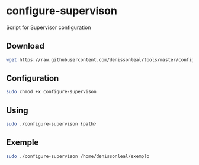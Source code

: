 # configure-supervison

Script for Supervisor configuration

## Download


```sh
wget https://raw.githubusercontent.com/denissonleal/tools/master/configure-supervison/configure-supervison.py -O configure-supervison
```

## Configuration

```sh
sudo chmod +x configure-supervison
```

## Using

```sh
sudo ./configure-supervison {path}
```

## Exemple

```sh
sudo ./configure-supervison /home/denissonleal/exemplo
```

